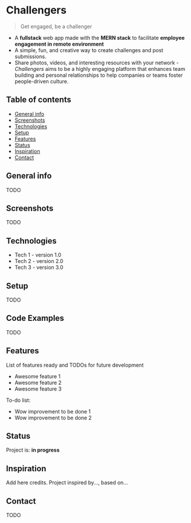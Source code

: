 # Challengers
> Get engaged, be a challenger
* A **fullstack** web app made with the **MERN stack** to facilitate **employee engagement in remote environment**
* A simple, fun, and creative way to create challenges and post submissions.
* Share photos, videos, and interesting resources with your network - *Challengers* aims to be a highly engaging platform that enhances team building and personal relationships to help companies or teams foster people-driven culture.



## Table of contents
* [General info](#general-info)
* [Screenshots](#screenshots)
* [Technologies](#technologies)
* [Setup](#setup)
* [Features](#features)
* [Status](#status)
* [Inspiration](#inspiration)
* [Contact](#contact)

## General info
TODO

## Screenshots
TODO

## Technologies
* Tech 1 - version 1.0
* Tech 2 - version 2.0
* Tech 3 - version 3.0

## Setup
TODO

## Code Examples
TODO

## Features
List of features ready and TODOs for future development
* Awesome feature 1
* Awesome feature 2
* Awesome feature 3

To-do list:
* Wow improvement to be done 1
* Wow improvement to be done 2

## Status
Project is: **in progress** 

## Inspiration
Add here credits. Project inspired by..., based on...

## Contact
TODO
